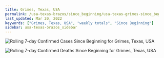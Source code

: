 ```yaml
---
title: Grimes, Texas, USA
permalink: /usa-texas-brazos/since_beginning/usa-texas-grimes-since_beginning.html
last_updated: Mar 20, 2022
keywords: ["Grimes, Texas, USA", "weekly totals", "Since Beginning"]
sidebar: usa-texas-brazos_sidebar
---
```


![Rolling 7-day Confirmed Cases Since Beginning for Grimes, Texas, USA](/covid_tracker/images/graphs/usa-texas-grimes-rolling_7_days_confirmed-since_beginning_graph.png)

![Rolling 7-day Confirmed Deaths Since Beginning for Grimes, Texas, USA](/covid_tracker/images/graphs/usa-texas-grimes-rolling_7_days_deaths-since_beginning_graph.png)
